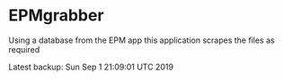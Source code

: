 # EPMgrabber
Using a database from the EPM app this application scrapes the files as required


Latest backup: Sun Sep 1 21:09:01 UTC 2019
